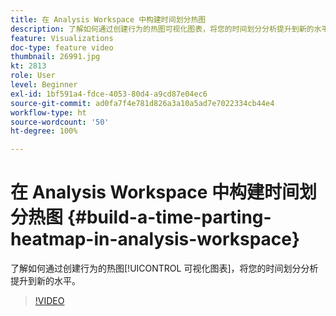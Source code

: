 ```yaml
---
title: 在 Analysis Workspace 中构建时间划分热图
description: 了解如何通过创建行为的热图可视化图表，将您的时间划分分析提升到新的水平。
feature: Visualizations
doc-type: feature video
thumbnail: 26991.jpg
kt: 2813
role: User
level: Beginner
exl-id: 1bf591a4-fdce-4053-80d4-a9cd87e04ec6
source-git-commit: ad0fa7f4e781d826a3a10a5ad7e7022334cb44e4
workflow-type: ht
source-wordcount: '50'
ht-degree: 100%

---
```


# 在 Analysis Workspace 中构建时间划分热图 {#build-a-time-parting-heatmap-in-analysis-workspace}

了解如何通过创建行为的热图[!UICONTROL 可视化图表]，将您的时间划分分析提升到新的水平。

>[!VIDEO](https://video.tv.adobe.com/v/26991/?quality=12)
